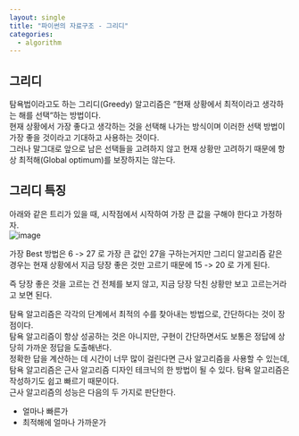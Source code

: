 ```yaml
---
layout: single
title: "파이썬의 자료구조 - 그리디"
categories:
  - algorithm
---
```



## 그리디
탐욕법이라고도 하는 그리디(Greedy) 알고리즘은 “현재 상황에서 최적이라고 생각하는 해를 선택“하는 방법이다. <br>
현재 상황에서 가장 좋다고 생각하는 것을 선택해 나가는 방식이며 이러한 선택 방법이 가장 좋을 것이라고 기대하고 사용하는 것이다. <br>
그러나 말그대로 앞으로 남은 선택들을 고려하지 않고 현재 상황만 고려하기 때문에 항상 최적해(Global optimum)를 보장하지는 않는다. <br>


## 그리디 특징
아래와 같은 트리가 있을 때, 시작점에서 시작하여 가장 큰 값을 구해야 한다고 가정하자. <br>
![image](https://user-images.githubusercontent.com/81789003/204081096-a1f3c291-9735-469a-9edd-77d461c92ff3.png)


가장 Best 방법은 6 -> 27 로 가장 큰 값인 27을 구하는거지만 그리디 알고리즘 같은 경우는 현재 상황에서 지금 당장 좋은 것만 고르기 때문에 15 -> 20 로 가게 된다. <br>

즉 당장 좋은 것을 고르는 건 전체를 보지 않고, 지금 당장 닥친 상황만 보고 고르는거라고 보면 된다. <br>

탐욕 알고리즘은 각각의 단계에서 최적의 수를 찾아내는 방법으로, 간단하다는 것이 장점이다. <br>
탐욕 알고리즘이 항상 성공하는 것은 아니지만, 구현이 간단하면서도 보통은 정답에 상당히 가까운 정답을 도출해낸다. <br>
정확한 답을 계산하는 데 시간이 너무 많이 걸린다면 근사 알고리즘을 사용할 수 있는데, <br>
탐욕 알고리즘은 근사 알고리즘 디자인 테크닉의 한 방법이 될 수 있다. 탐욕 알고리즘은 작성하기도 쉽고 빠르기 때문이다. <br>
근사 알고리즘의 성능은 다음의 두 가지로 판단한다. <br>
- 얼마나 빠른가
- 최적해에 얼마나 가까운가
